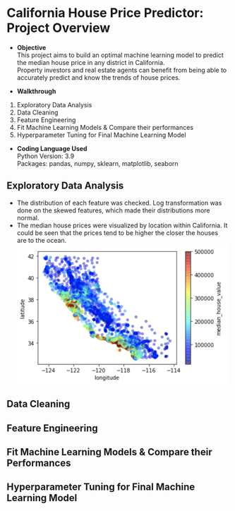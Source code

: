 # California House Price Predictor: Project Overview
* **Objective**<br/>
This project aims to build an optimal machine learning model to predict the median house price in any district in California.<br/>
Property investors and real estate agents can benefit from being able to accurately predict and know the trends of house prices. 

* **Walkthrough**<br/>
1. Exploratory Data Analysis<br/> 
2. Data Cleaning<br/>
3. Feature Engineering<br/> 
4. Fit Machine Learning Models & Compare their performances<br/> 
5. Hyperparameter Tuning for Final Machine Learning Model 

* **Coding Language Used**<br/> 
Python Version: 3.9<br/>
Packages: pandas, numpy, sklearn, matplotlib, seaborn 


## Exploratory Data Analysis
* The distribution of each feature was checked. Log transformation was done on the skewed features, which made their distributions more normal.  
* The median house prices were visualized by location within California. It could be seen that the prices tend to be higher the closer the houses
  are to the ocean.<br/>
  ![my image](viz1.png)

  
       


## Data Cleaning

## Feature Engineering 

## Fit Machine Learning Models & Compare their Performances 

## Hyperparameter Tuning for Final Machine Learning Model 

